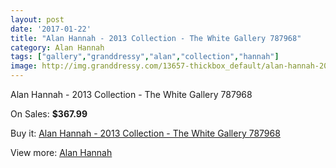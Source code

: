 ```yaml
---
layout: post
date: '2017-01-22'
title: "Alan Hannah - 2013 Collection - The White Gallery 787968"
category: Alan Hannah
tags: ["gallery","granddressy","alan","collection","hannah"]
image: http://img.granddressy.com/13657-thickbox_default/alan-hannah-2013-collection-the-white-gallery-787968.jpg
---
```

Alan Hannah - 2013 Collection - The White Gallery 787968

On Sales: **$367.99**
<a href="https://www.granddressy.com/en/alan-hannah/12725-alan-hannah-2013-collection-the-white-gallery-787968.html"><amp-img layout="responsive" width="600" height="600" src="//img.granddressy.com/13657-thickbox_default/alan-hannah-2013-collection-the-white-gallery-787968.jpg" alt="Alan Hannah - 2013 Collection - The White Gallery 787968 0" /></a>

Buy it: [Alan Hannah - 2013 Collection - The White Gallery 787968](https://www.granddressy.com/en/alan-hannah/12725-alan-hannah-2013-collection-the-white-gallery-787968.html "Alan Hannah - 2013 Collection - The White Gallery 787968")

View more: [Alan Hannah](https://www.granddressy.com/en/113-alan-hannah "Alan Hannah")